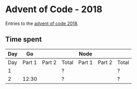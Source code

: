 # Advent of Code - 2018
Entries to the [advent of code 2018](https://adventofcode.com/2018).

## Time spent



| Day | Go     |        |       | Node   |        |       |
| --- | ------ | ------ | ----- | ------ | ------ | ----- |
| Day | Part 1 | Part 2 | Total | Part 1 | Part 2 | Total |
| 1   |        |        | ?     |        |        | ?     |
| 2   | 12:30  |        | ?     |        |        | ?     |

